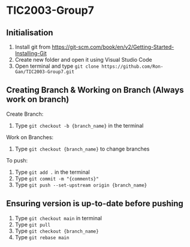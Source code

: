 # TIC2003-Group7

## Initialisation
1. Install git from https://git-scm.com/book/en/v2/Getting-Started-Installing-Git
2. Create new folder and open it using Visual Studio Code
3. Open terminal and type `git clone https://github.com/Ron-Gan/TIC2003-Group7.git`

## Creating Branch & Working on Branch (Always work on branch)
Create Branch:
1. Type `git checkout -b {branch_name}` in the terminal
   
Work on Branches:
1. Type `git checkout {branch_name}` to change branches 
   
To push:
1. Type `git add .` in the terminal
2. Type `git commit -m "{comments}"`
3. Type `git push --set-upstream origin {branch_name}`

## Ensuring version is up-to-date before pushing
1. Type `git checkout main` in terminal
2. Type `git pull`
3. Type `git checkout {branch_name}`
4. Type `git rebase main`
